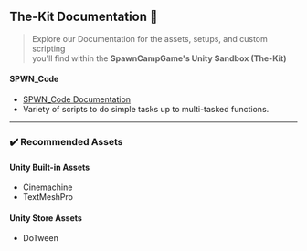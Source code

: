 ## The-Kit Documentation 📘
> Explore our Documentation for the assets, setups, and custom scripting  
> you'll find within the **SpawnCampGame's Unity Sandbox (The-Kit)**

#### SPWN_Code
- [SPWN_Code Documentation](https://github.com/SpawnCampGames/The-Kit/edit/main/Documentation/SPWN_Code.md)
- Variety of scripts to do simple tasks up to multi-tasked functions.

---

### ✔️ Recommended Assets
#### Unity Built-in Assets
- Cinemachine
- TextMeshPro
#### Unity Store Assets
- DoTween
